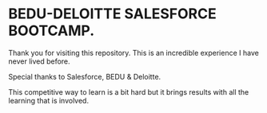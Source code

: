 # BEDU-DELOITTE SALESFORCE BOOTCAMP.

Thank you for visiting this repository.
This is an incredible experience I have never lived before.

Special thanks to Salesforce, BEDU & Deloitte.

This competitive way to learn is a bit hard but it brings results with all the learning that is involved.
